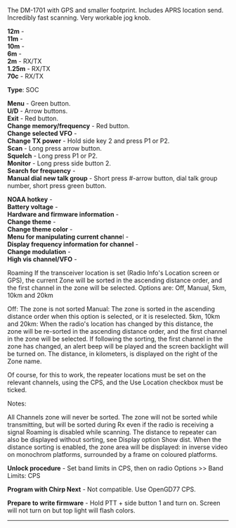 The DM-1701 with GPS and smaller footprint. Includes APRS location send. Incredibly fast scanning. Very workable jog knob.

**12m** -  
**11m** -  
**10m** -  
**6m** -  
**2m** -  RX/TX  
**1.25m** -  RX/TX  
**70c** -  RX/TX

**Type**: SOC  

**Menu** -  Green button.  
**U/D** -  Arrow buttons.  
**Exit** -  Red button.  
**Change memory/frequency** -  Red button.  
**Change selected VFO** -  
**Change TX power** -  Hold side key 2 and press P1 or P2.  
**Scan** -  Long press arrow button.  
**Squelch** -  Long press P1 or P2.  
**Monitor** -  Long press side button 2.  
**Search for frequency** -  
**Manual dial new talk group** -  Short press #-arrow button, dial talk group number, short press green button.  



**NOAA hotkey** -  
**Battery voltage** -  
**Hardware and firmware information** -  
**Change theme** -  
**Change theme color** -  
**Menu for manipulating current channe**l -  
**Display frequency information for channel** -  
**Change modulation** -  
**High vis channel/VFO** -  




Roaming
If the transceiver location is set (Radio Info's Location screen or GPS), the current Zone will be sorted in the ascending distance order, and the first channel in the zone will be selected. Options are: Off, Manual, 5km, 10km and 20km

Off: The zone is not sorted
Manual: The zone is sorted in the ascending distance order when this option is selected, or it is reselected.
5km, 10km and 20km: When the radio's location has changed by this distance, the zone will be re-sorted in the ascending distance order, and the first channel in the zone will be selected. If following the sorting, the first channel in the zone has changed, an alert beep will be played and the screen backlight will be turned on.
The distance, in kilometers, is displayed on the right of the Zone name.

Of course, for this to work, the repeater locations must be set on the relevant channels, using the CPS, and the Use Location checkbox must be ticked.

Notes:

All Channels zone will never be sorted.
The zone will not be sorted while transmitting, but will be sorted during Rx even if the radio is receiving a signal
Roaming is disabled while scanning.
The distance to repeater can also be displayed without sorting, see Display option Show dist.
When the distance sorting is enabled, the zone area will be displayed:
in inverse video on monochrom platforms,
surrounded by a frame on coloured platforms.





**Unlock procedure** -  Set band limits in CPS, then on radio Options >> Band Limits: CPS

**Program with Chirp Next** -  Not compatible. Use OpenGD77 CPS.  

**Prepare to write firmware** -  Hold PTT + side button 1 and turn on. Screen will not turn on but top light will flash colors.  
***